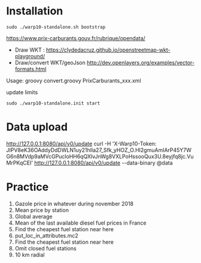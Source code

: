 # Installation

    sudo ./warp10-standalone.sh bootstrap

https://www.prix-carburants.gouv.fr/rubrique/opendata/

- Draw WKT : https://clydedacruz.github.io/openstreetmap-wkt-playground/
- Draw/convert WKT/geoJson http://dev.openlayers.org/examples/vector-formats.html


Usage: groovy convert.groovy PrixCarburants_xxx.xml

update limits

    sudo ./warp10-standalone.init start

# Data upload
http://127.0.0.1:8080/api/v0/update 
     curl  -H 'X-Warp10-Token: JIPV8eK36OAddyDdDWLN1uy21hIla27_Sfk_yHOZ_O.HI2gmuAmIArP45Y7WG6n8MVdp9aMVcGPucloHH6qQXlvJnWg8VXLPoHssooQux3U.8eyjfq8jc.VuMrPKqCEI' http://127.0.0.1:8080/api/v0/update --data-binary @data


# Practice

1. Gazole price in whatever during november 2018
2. Mean price by station
3. Global average
4. Mean of the last available diesel fuel prices in France
5. Find the cheapest fuel station near here
6. put_loc_in_attributes.mc2
7. Find the cheapest fuel station near here
8. Omit closed fuel stations
9. 10 km radial